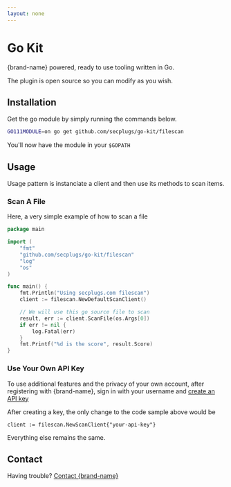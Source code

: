 ```yaml
---
layout: none
---
```

# Go Kit
{brand-name} powered, ready to use tooling written in Go.

The plugin is open source so you can modify as you wish.

## Installation
Get the go module by simply running the commands below.
```bash
GO111MODULE=on go get github.com/secplugs/go-kit/filescan
```
You'll now have the module in your `$GOPATH`

## Usage
Usage pattern is instanciate a client and then use its methods to scan items.

### Scan A File
Here, a very simple example of how to scan a file
```go
package main

import (
	"fmt"
	"github.com/secplugs/go-kit/filescan"
	"log"
	"os"
)

func main() {
	fmt.Println("Using secplugs.com filescan")
	client := filescan.NewDefaultScanClient()

	// We will use this go source file to scan
	result, err := client.ScanFile(os.Args[0])
	if err != nil {
		log.Fatal(err)
	}
	fmt.Printf("%d is the score", result.Score)
}

```
### Use Your Own API Key
To use additional features and the privacy of your own account, after registering with {brand-name}, sign in with your username and [create an API key](docs?doc=docs/HowTo/CreateKey) 

After creating a key, the only change to the code sample above would be

```
client := filescan.NewScanClient{"your-api-key"}
```

Everything else remains the same.

## Contact
Having trouble? [Contact {brand-name} ](https://{brand-root-domain}/contacts)
